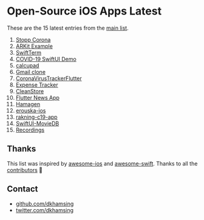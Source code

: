 # Open-Source iOS Apps Latest

These are the 15 latest entries from the [main list](https://github.com/dkhamsing/open-source-ios-apps).


1. [Stopp Corona](https://github.com/austrianredcross/stopp-corona-ios)
2. [ARKit Example](https://github.com/gao0122/ARKit-Example-by-Apple)
3. [SwiftTerm](https://github.com/migueldeicaza/SwiftTerm)
4. [COVID-19 SwiftUI Demo](https://github.com/Joker462/COVID-19_SwiftUI_Demo)
5. [calcupad](https://github.com/kwonye/calcupad)
6. [Gmail clone](https://github.com/rodydavis/gmail_clone)
7. [CoronaVirusTrackerFlutter](https://github.com/alfianlosari/CoronaVirusTrackerFlutter)
8. [Expense Tracker](https://github.com/alfianlosari/SwiftUICDExpenseTrackerCompleted)
9. [CleanStore](https://github.com/Clean-Swift/CleanStore)
10. [Flutter News App](https://github.com/theindianappguy/FlutterNewsApp)
11. [Hamagen](https://github.com/MohGovIL/hamagen-react-native)
12. [erouska-ios](https://github.com/covid19cz/erouska-ios)
13. [rakning-c19-app](https://github.com/aranja/rakning-c19-app)
14. [SwiftUI-MovieDB](https://github.com/alfianlosari/SwiftUI-MovieDB)
15. [Recordings](https://github.com/objcio/app-architecture)

## Thanks

This list was inspired by [awesome-ios](https://github.com/vsouza/awesome-ios) and [awesome-swift](https://github.com/matteocrippa/awesome-swift). Thanks to all the [contributors](https://github.com/dkhamsing/open-source-ios-apps/graphs/contributors) 🎉 

## Contact

- [github.com/dkhamsing](https://github.com/dkhamsing)
- [twitter.com/dkhamsing](https://twitter.com/dkhamsing)
